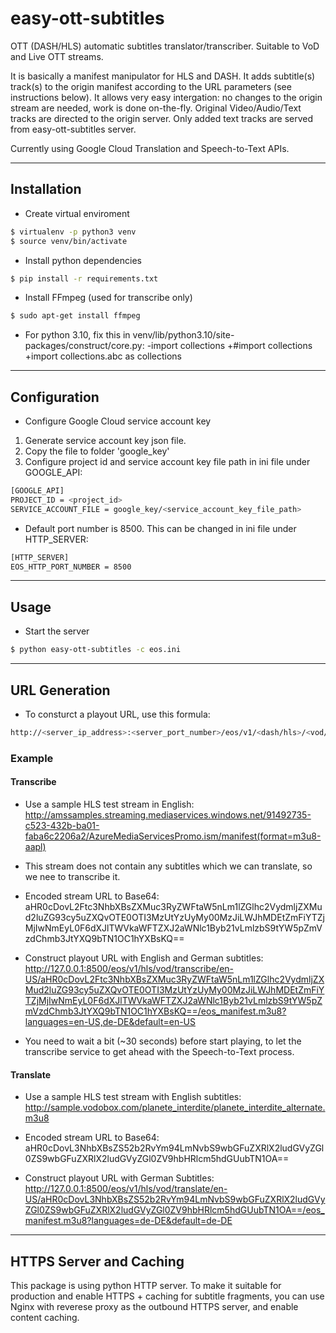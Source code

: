 # easy-ott-subtitles
OTT (DASH/HLS) automatic subtitles translator/transcriber.
Suitable to VoD and Live OTT streams.

It is basically a manifest manipulator for HLS and DASH. It adds subtitle(s) track(s) to the origin manifest according to the URL parameters (see instructions below).
It allows very easy intergation: no changes to the origin stream are needed, work is done on-the-fly.
Original Video/Audio/Text tracks are directed to the origin server. Only added text tracks are served from easy-ott-subtitles server.

Currently using Google Cloud Translation and Speech-to-Text APIs.

* * *

## Installation

* Create virtual enviroment
```bash
$ virtualenv -p python3 venv
$ source venv/bin/activate
```

* Install python dependencies
```bash
$ pip install -r requirements.txt
```

* Install FFmpeg (used for transcribe only)
```bash
$ sudo apt-get install ffmpeg
```

* For python 3.10, fix this in venv/lib/python3.10/site-packages/construct/core.py:
-import collections
+#import collections
+import collections.abc as collections

* * *

## Configuration
* Configure Google Cloud service account key
1. Generate service account key json file.
2. Copy the file to folder 'google_key'
3. Configure project id and service account key file path in ini file under GOOGLE_API:
```bash
[GOOGLE_API]
PROJECT_ID = <project_id>
SERVICE_ACCOUNT_FILE = google_key/<service_account_key_file_path>
```

* Default port number is 8500.
This can be changed in ini file under HTTP_SERVER:
```bash
[HTTP_SERVER]
EOS_HTTP_PORT_NUMBER = 8500
```
* * *

## Usage

* Start the server
```bash
$ python easy-ott-subtitles -c eos.ini
```

* * *

## URL Generation

* To consturct a playout URL, use this formula:
```bash
http://<server_ip_address>:<server_port_number>/eos/v1/<dash/hls>/<vod/live>/<translate/transcribe>/<source_language>/<origin_stream_url_base64>/eos_manifest.<m3u8/mpd>?languages=<destination_languages>&default=<default_language>
```

### Example

#### Transcribe

* Use a sample HLS test stream in English: 
http://amssamples.streaming.mediaservices.windows.net/91492735-c523-432b-ba01-faba6c2206a2/AzureMediaServicesPromo.ism/manifest(format=m3u8-aapl)

* This stream does not contain any subtitles which we can translate, so we nee to transcribe it.

* Encoded stream URL to Base64: aHR0cDovL2Ftc3NhbXBsZXMuc3RyZWFtaW5nLm1lZGlhc2VydmljZXMud2luZG93cy5uZXQvOTE0OTI3MzUtYzUyMy00MzJiLWJhMDEtZmFiYTZjMjIwNmEyL0F6dXJlTWVkaWFTZXJ2aWNlc1Byb21vLmlzbS9tYW5pZmVzdChmb3JtYXQ9bTN1OC1hYXBsKQ==

* Construct playout URL with English and German subtitles:
http://127.0.0.1:8500/eos/v1/hls/vod/transcribe/en-US/aHR0cDovL2Ftc3NhbXBsZXMuc3RyZWFtaW5nLm1lZGlhc2VydmljZXMud2luZG93cy5uZXQvOTE0OTI3MzUtYzUyMy00MzJiLWJhMDEtZmFiYTZjMjIwNmEyL0F6dXJlTWVkaWFTZXJ2aWNlc1Byb21vLmlzbS9tYW5pZmVzdChmb3JtYXQ9bTN1OC1hYXBsKQ==/eos_manifest.m3u8?languages=en-US,de-DE&default=en-US

* You need to wait a bit (~30 seconds) before start playing, to let the transcribe service to get ahead with the Speech-to-Text process.

#### Translate

* Use a sample HLS test stream with English subtitles:
http://sample.vodobox.com/planete_interdite/planete_interdite_alternate.m3u8

* Encoded stream URL to Base64: 
aHR0cDovL3NhbXBsZS52b2RvYm94LmNvbS9wbGFuZXRlX2ludGVyZGl0ZS9wbGFuZXRlX2ludGVyZGl0ZV9hbHRlcm5hdGUubTN1OA==

* Construct playout URL with German Subtitles:
http://127.0.0.1:8500/eos/v1/hls/vod/translate/en-US/aHR0cDovL3NhbXBsZS52b2RvYm94LmNvbS9wbGFuZXRlX2ludGVyZGl0ZS9wbGFuZXRlX2ludGVyZGl0ZV9hbHRlcm5hdGUubTN1OA==/eos_manifest.m3u8?languages=de-DE&default=de-DE

* * *

## HTTPS Server and Caching
This package is using python HTTP server.
To make it suitable for production and enable HTTPS + caching for subtitle fragments, you can use Nginx with reverese proxy as the outbound HTTPS server, and enable content caching.

